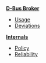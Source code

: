 **[D-Bus Broker](Home)**

* [Usage](Home#using-dbus-broker)
* [Deviations](Deviations)

**[Internals](Development)**

* [Policy](Policy)
* [Reliability](Reliability)
